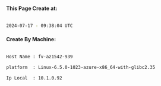 
   
#### This Page Create at:

```bash

2024-07-17 - 09:38:04 UTC

```

#### Create By Machine:

```bash

Host Name : fv-az1542-939

platform  : Linux-6.5.0-1023-azure-x86_64-with-glibc2.35

Ip Local  : 10.1.0.92

```


